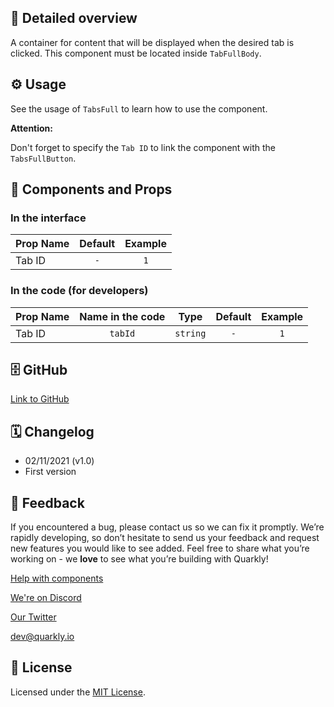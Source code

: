 ## 📖 Detailed overview

A container for content that will be displayed when the desired tab is clicked. This component must be located inside `TabFullBody`.

## ⚙️ Usage

See the usage of `TabsFull` to learn how to use the component.

**Attention:**

Don't forget to specify the `Tab ID` to link the component with the `TabsFullButton`.

## 🧩 Components and Props

### In the interface

| Prop Name | Default | Example |
| :-------- | :-----: | :-----: |
| Tab ID    |   `-`   |   `1`   |

### In the code (for developers)

| Prop Name | Name in the code |   Type   | Default | Example |
| :-------- | :--------------: | :------: | :-----: | :-----: |
| Tab ID    |     `tabId`      | `string` |   `-`   |   `1`   |

## 🗄 GitHub

[Link to GitHub](https://github.com/quarkly/community-kit/blob/master/src/TabsFullContent)

## 🗓 Changelog

-   02/11/2021 (v1.0)
-   First version

## 📮 Feedback

If you encountered a bug, please contact us so we can fix it promptly. We’re rapidly developing, so don’t hesitate to send us your feedback and request new features you would like to see added. Feel free to share what you’re working on - we **love** to see what you’re building with Quarkly!

[Help with components](https://community.quarkly.io/c/requests/11)

[We're on Discord](https://discord.gg/f9KhSMGX)

[Our Twitter](https://twitter.com/quarklyapp)

[dev@quarkly.io](mailto:dev@quarkly.io)

## 📝 License

Licensed under the [MIT License](https://raw.githubusercontent.com/quarkly/community-kit/master/LICENSE).
